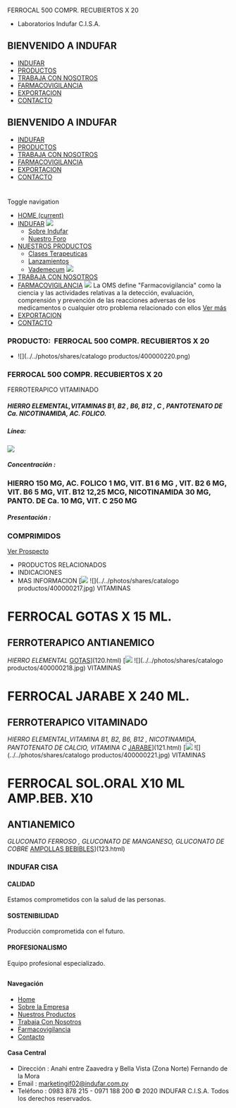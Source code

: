 FERROCAL 500 COMPR. RECUBIERTOS X 20
- Laboratorios Indufar C.I.S.A.
## BIENVENIDO A INDUFAR
* [INDUFAR](122.html#)
* [PRODUCTOS](122.html#)
* [TRABAJA CON NOSOTROS](122.html#)
* [FARMACOVIGILANCIA](122.html#)
* [EXPORTACION](122.html#)
* [CONTACTO](122.html#)
## BIENVENIDO A INDUFAR
* [INDUFAR](../../index.html)
* [PRODUCTOS](../../productos.html)
* [TRABAJA CON NOSOTROS](../../trabaja_con_nosotros.html)
* [FARMACOVIGILANCIA](../../farmacovigilancia.html)
* [EXPORTACION](../../exportacion.html)
* [CONTACTO](../../contacto.html)
# 
Toggle navigation
* [HOME (current)](../../index.html)
* [INDUFAR](122.html#) 
  [![ ](../../photos/shares/Sistema/Menu/indufar_menul.jpg)](../../institucional.html)
  - [Sobre Indufar](../../institucional.html)
  - [Nuestro Foro](../../blog.html)
* [NUESTROS PRODUCTOS](122.html#) 
  - [Clases Terapeuticas](../clases_terapeuticas.html)
  - [Lanzamientos](../lanzamientos.html)
  - [Vademecum](../../productos.html)
  [![ ](../../photos/shares/Sistema/Menu/productos.png)](../../productos.html)
* [TRABAJA CON NOSOTROS](../../trabaja_con_nosotros.html)
* [FARMACOVIGILANCIA](122.html#) 
  [![ ](../../photos/shares/Sistema/Menu/TUBOS.png)](../../farmacovigilancia.html)
  La OMS define "Farmacovigilancia" como la ciencia y las actividades relativas a la detección, evaluación, comprensión y prevención de las reacciones adversas de los medicamentos o cualquier otro problema relacionado con ellos
  [Ver más](../../farmacovigilancia.html)
* [EXPORTACION](../../exportacion.html)
* [CONTACTO](../../contacto.html)
### PRODUCTO:  FERROCAL 500 COMPR. RECUBIERTOS X 20
* ![](../../photos/shares/catalogo productos/400000220.png)
### **FERROCAL 500 COMPR. RECUBIERTOS X 20**
FERROTERAPICO VITAMINADO
##### **HIERRO ELEMENTAL,VITAMINAS B1, B2 , B6, B12 , C , PANTOTENATO DE Ca. NICOTINAMIDA, AC. FOLICO.**
##### **Línea:**
[![](../../photos/shares/Laboratorios/lab_medical.png)](../linea/2.html)
##### **Concentración :**
### HIERRO 150 MG, AC. FOLICO 1 MG, VIT. B1 6 MG , VIT. B2 6 MG, VIT. B6 5 MG, VIT. B12 12,25 MCG, NICOTINAMIDA 30 MG, PANTO. DE Ca. 10 MG, VIT. C 250 MG
##### **Presentación :**
### COMPRIMIDOS
[Ver Prospecto](https://www.indufar.com.py/files/shares/prospectos/400000220.pdf)
* PRODUCTOS RELACIONADOS
* INDICACIONES
* MAS INFORMACION
[![](../../photos/shares/Laboratorios/lab_medical.png)
![](../../photos/shares/catalogo productos/400000217.jpg)
VITAMINAS
# FERROCAL GOTAS X 15 ML.
## FERROTERAPICO ANTIANEMICO
*HIERRO ELEMENTAL*
[GOTAS](122.html#)](120.html)
[![](../../photos/shares/Laboratorios/lab_medical.png)
![](../../photos/shares/catalogo productos/400000218.jpg)
VITAMINAS
# FERROCAL JARABE X 240 ML.
## FERROTERAPICO VITAMINADO
*HIERRO ELEMENTAL,VITAMINA B1, B2, B6, B12 , NICOTINAMIDA, PANTOTENATO DE CALCIO, VITAMINA C*
[JARABE](122.html#)](121.html)
[![](../../photos/shares/Laboratorios/lab_medical.png)
![](../../photos/shares/catalogo productos/400000221.jpg)
VITAMINAS
# FERROCAL SOL.ORAL X10 ML AMP.BEB. X10
## ANTIANEMICO
*GLUCONATO FERROSO , GLUCONATO DE MANGANESO, GLUCONATO DE COBRE*
[AMPOLLAS BEBIBLES](122.html#)](123.html)
### INDUFAR CISA
#### CALIDAD
Estamos comprometidos con la salud de las personas.
#### SOSTENIBILIDAD
Producción comprometida con el futuro.
#### PROFESIONALISMO
Equipo profesional especializado.
## 
#### Navegación
* [Home](../../index.html)
* [Sobre la Empresa](../../institucional.html)
* [Nuestros Productos](../../productos.html)
* [Trabaja Con Nosotros](../../trabaja_con_nosotros.html)
* [Farmacovigilancia](../../farmacovigilancia.html)
* [Contacto](../../contacto.html)
#### Casa Central
* Dirección : Anahi entre Zaavedra y Bella Vista (Zona Norte) Fernando de la Mora
* Email : [marketingif02@indufar.com.py](mailto:marketingif02@indufar.com.py)
* Teléfono : 0983 878 215 - 0971 188 200
© 2020 INDUFAR C.I.S.A. Todos los derechos reservados.